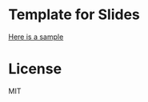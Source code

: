 # Template for Slides

[Here is a sample](https://thomasjpfan.github.io/slides-template/)

# License

MIT
